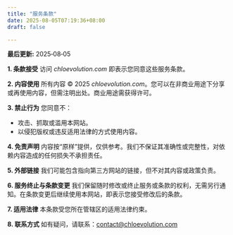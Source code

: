 ```yaml
---
title: "服务条款"
date: 2025-08-05T07:19:36+08:00
draft: false

---
```



**最后更新:** 2025‑08‑05

**1. 条款接受**
访问 *chloevolution.com* 即表示您同意这些服务条款。

**2. 内容使用**
所有内容 © 2025 *chloevolution.com*。您可以在非商业用途下分享或再使用内容，但需注明出处。商业用途需获得许可。

**3. 禁止行为**
您同意不：

* 攻击、抓取或滥用本网站。
* 以侵犯版权或违反适用法律的方式使用内容。

**4. 免责声明**
内容按“原样”提供，仅供参考。我们不保证其准确性或完整性，对依赖内容造成的任何损失不承担责任。

**5. 外部链接**
我们可能包含指向第三方网站的链接，但不对其内容或政策负责。

**6. 服务终止与条款变更**
我们保留随时修改或终止服务或条款的权利，无需另行通知。在条款变更后继续使用本网站，即表示您接受修改后的条款。

**7. 适用法律**
本条款受您所在管辖区的适用法律约束。

**8. 联系方式**
如有疑问，请联系：[contact@chloevolution.com](mailto:contact@chloevolution.com)
